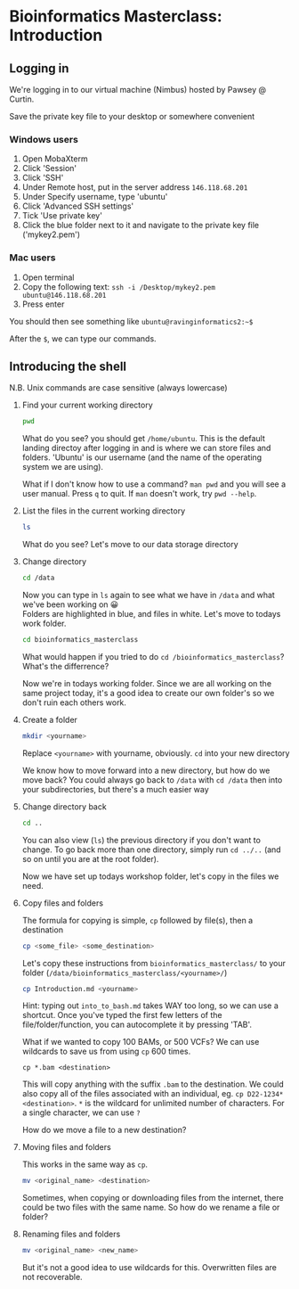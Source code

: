 # Bioinformatics Masterclass: Introduction

## **Logging in**

We're logging in to our virtual machine (Nimbus) hosted by Pawsey @ Curtin. 

Save the private key file to your desktop or somewhere convenient

### **Windows users**
1. Open MobaXterm
2. Click 'Session'
3. Click 'SSH'
4. Under Remote host, put in the server address `146.118.68.201`
5. Under Specify username, type 'ubuntu'
6. Click 'Advanced SSH settings'
7. Tick 'Use private key'
8. Click the blue folder next to it and navigate to the private key file ('mykey2.pem')

### **Mac users**
1. Open terminal
2. Copy the following text: `ssh -i /Desktop/mykey2.pem ubuntu@146.118.68.201`
3. Press enter

You should then see something like
`ubuntu@ravinginformatics2:~$`

After the `$`, we can type our commands.

## **Introducing the shell**

N.B. Unix commands are case sensitive (always lowercase)

1. Find your current working directory

   ```bash
   pwd
   ```

   What do you see? you should get `/home/ubuntu`. This is the default landing directoy after logging in and is where we can store files and folders. 'Ubuntu' is our username (and the name of the operating system we are using).

   What if I don't know how to use a command?
   `man pwd` and you will see a user manual. Press `q` to quit. If `man` doesn't work, try `pwd --help`.

2. List the files in the current working directory

    ```bash
    ls
    ```

    What do you see?
    Let's move to our data storage directory

3. Change directory

     ```bash
     cd /data
     ```

     Now you can type in `ls` again to see what we have in `/data` and what we've been working on 😀 \
     Folders are highlighted in blue, and files in white. Let's move to todays work folder. 

     ```bash
     cd bioinformatics_masterclass
     ```

     What would happen if you tried to do `cd /bioinformatics_masterclass`? What's the differrence?

     Now we're in todays working folder. Since we are all working on the same project today, it's a good idea to create our own folder's so we don't ruin each others work.

4. Create a folder

     ```bash
     mkdir <yourname>
     ```

     Replace `<yourname>` with yourname, obviously.
     `cd` into your new directory

     We know how to move forward into a new directory, but how do we move back?
     You could always go back to `/data` with `cd /data` then into your subdirectories, but there's a much easier way

5. Change directory back

     ```bash
     cd ..
     ```

     You can also view (`ls`) the previous directory if you don't want to change.
     To go back more than one directory, simply run `cd ../..` (and so on until you are at the root folder).

     Now we have set up todays workshop folder, let's copy in the files we need.

6. Copy files and folders

     The formula for copying is simple, `cp` followed by file(s), then a destination

     ```bash
     cp <some_file> <some_destination>
     ```

     Let's copy these instructions from `bioinformatics_masterclass/` to your folder (`/data/bioinformatics_masterclass/<yourname>/`)

     ```bash
     cp Introduction.md <yourname>
     ```

     Hint: typing out `into_to_bash.md` takes WAY too long, so we can use a shortcut. Once you've typed the first few letters of the file/folder/function, you can autocomplete it by pressing 'TAB'.

     What if we wanted to copy 100 BAMs, or 500 VCFs? We can use wildcards to save us from using `cp` 600 times.

     `cp *.bam <destination>`

     This will copy anything with the suffix `.bam` to the destination. We could also copy all of the files associated with an individual, eg. `cp D22-1234* <destination>`. `*` is the wildcard for unlimited number of characters. For a single character, we can use `?`

     How do we move a file to a new destination?

7. Moving files and folders

     This works in the same way as `cp`.

     ```bash
     mv <original_name> <destination>
     ```

     Sometimes, when copying or downloading files from the internet, there could be two files with the same name. So how do we rename a file or folder?

8. Renaming files and folders

     ```bash
     mv <original_name> <new_name>
     ```

     But it's not a good idea to use wildcards for this. Overwritten files are not recoverable.
